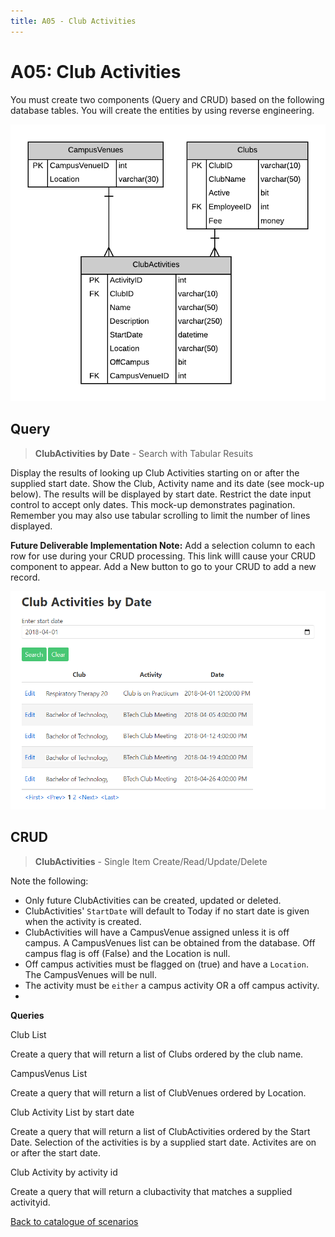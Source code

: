 ```yaml
---
title: A05 - Club Activities
---
```

# A05: Club Activities

You must create two components (Query and CRUD) based on the following database tables. You will create the entities by using reverse engineering.

![ERD for A05](./A05.png)

## Query

> **ClubActivities by Date** - Search with Tabular Resuits

Display the results of looking up Club Activities starting on or after the supplied start date. Show the Club, Activity name and its date (see mock-up below). The results will be displayed by start date. Restrict the date input control to accept only dates. This mock-up demonstrates pagination. Remember you may also use tabular scrolling to limit the number of lines displayed.

**Future Deliverable Implementation Note:** Add a selection column to each row for use during your CRUD processing. This link willl cause your CRUD component to appear.  Add a New button to go to your CRUD to add a new record.

![Form A Search Filter](./A05Mockup.png)

## CRUD

> **ClubActivities** - Single Item Create/Read/Update/Delete

Note the following:

- Only future ClubActivities can be created, updated or deleted.
- ClubActivities' `StartDate` will default to Today if no start date is given when the activity is created.
- ClubActivities will have a CampusVenue assigned unless it is off campus. A CampusVenues  list can be obtained from the database. Off campus flag is off (False) and the Location is null. 
- Off campus activities must be flagged on (true) and have a `Location`. The CampusVenues will be null.
- The activity must be `either` a campus activity OR a off campus activity.
- 
**Queries**

Club List

Create a query that will return a list of Clubs ordered by the club name.


CampusVenus List

Create a query that will return a list of ClubVenues ordered by Location.


Club Activity List by start date

Create a query that will return a list of ClubActivities ordered by the Start Date. Selection of the activities is by a supplied start date. Activites are on or after the start date.


Club Activity by activity id

Create a query that will return a clubactivity that matches a supplied activityid.


[Back to catalogue of scenarios](./ReadMe.md)
